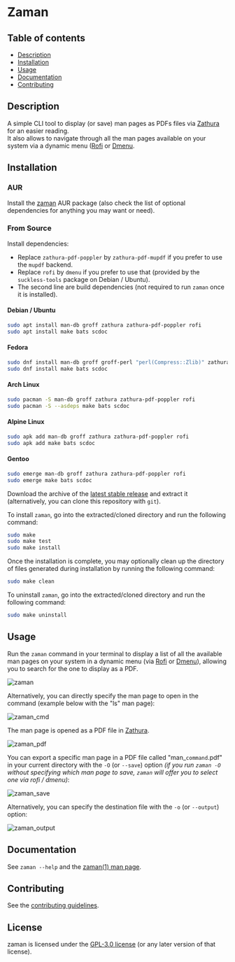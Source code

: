 # Zaman

## Table of contents

- [Description](#description)
- [Installation](#installation)
- [Usage](#usage)
- [Documentation](#documentation)
- [Contributing](#contributing)

## Description

A simple CLI tool to display (or save) man pages as PDFs files via [Zathura](https://pwmt.org/projects/zathura/) for an easier reading.  
It also allows to navigate through all the man pages available on your system via a dynamic menu ([Rofi](https://davatorium.github.io/rofi/) or [Dmenu](https://tools.suckless.org/dmenu/).

## Installation

### AUR

Install the [zaman](https://aur.archlinux.org/packages/zaman) AUR package (also check the list of optional dependencies for anything you may want or need).  

### From Source

Install dependencies:

- Replace `zathura-pdf-poppler` by `zathura-pdf-mupdf` if you prefer to use the `mupdf` backend.
- Replace `rofi` by `dmenu` if you prefer to use that (provided by the `suckless-tools` package on Debian / Ubuntu).
- The second line are build dependencies (not required to run `zaman` once it is installed).

#### Debian / Ubuntu

```bash
sudo apt install man-db groff zathura zathura-pdf-poppler rofi
sudo apt install make bats scdoc
```

#### Fedora

```bash
sudo dnf install man-db groff groff-perl "perl(Compress::Zlib)" zathura zathura-pdf-poppler rofi
sudo dnf install make bats scdoc
```

#### Arch Linux

```bash
sudo pacman -S man-db groff zathura zathura-pdf-poppler rofi
sudo pacman -S --asdeps make bats scdoc
```

#### Alpine Linux

```bash
sudo apk add man-db groff zathura zathura-pdf-poppler rofi
sudo apk add make bats scdoc
```

#### Gentoo

```bash
sudo emerge man-db groff zathura zathura-pdf-poppler rofi
sudo emerge make bats scdoc
```

Download the archive of the [latest stable release](https://github.com/Antiz96/zaman/releases/latest) and extract it (alternatively, you can clone this repository with `git`).

To install `zaman`, go into the extracted/cloned directory and run the following command:

```bash
sudo make
sudo make test
sudo make install
```

Once the installation is complete, you may optionally clean up the directory of files generated during installation by running the following command:

```bash
sudo make clean
```

To uninstall `zaman`, go into the extracted/cloned directory and run the following command:

```bash
sudo make uninstall
```

## Usage

Run the `zaman` command in your terminal to display a list of all the available man pages on your system in a dynamic menu (via [Rofi](https://davatorium.github.io/rofi/) or [Dmenu](https://tools.suckless.org/dmenu/)), allowing you to search for the one to display as a PDF.

![zaman](https://user-images.githubusercontent.com/53110319/226755165-3080f232-cb9f-4d5b-aa06-b18032cd8eaa.png)

Alternatively, you can directly specify the man page to open in the command (example below with the "ls" man page):

![zaman_cmd](https://user-images.githubusercontent.com/53110319/226755190-9d005cbe-b893-4b96-b6c1-db97a70f3a4b.png)

The man page is opened as a PDF file in [Zathura](https://pwmt.org/projects/zathura/).

![zaman_pdf](https://github.com/Antiz96/zaman/assets/53110319/fca2f8a7-c428-47f9-a1cd-e3dd295ce3ca)

You can export a specific man page in a PDF file called "man_`command`.pdf" in your current directory with the `-O` (or `--save`) option *(if you run `zaman -O` without specifying which man page to save, `zaman` will offer you to select one via rofi / dmenu)*:

![zaman_save](https://user-images.githubusercontent.com/53110319/226755247-637c4827-9940-43e4-88e9-4978152e4cc4.png)

Alternatively, you can specify the destination file with the `-o` (or `--output`) option:

![zaman_output](https://user-images.githubusercontent.com/53110319/226755261-cb4bf006-fae3-48ea-8187-8c4e1772b7b0.png)

## Documentation

See `zaman --help` and the [zaman(1) man page](https://github.com/Antiz96/zaman/blob/main/doc/man/zaman.1.scd).

## Contributing

See the [contributing guidelines](https://github.com/Antiz96/zaman/blob/main/CONTRIBUTING.md).

## License

zaman is licensed under the [GPL-3.0 license](https://github.com/Antiz96/zaman/blob/main/LICENSE) (or any later version of that license).
